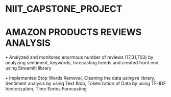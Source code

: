 # NIIT_CAPSTONE_PROJECT
# AMAZON PRODUCTS REVIEWS ANALYSIS

• Analyzed and monitored enormous number of reviews (17,31,703) by analyzing sentiment, keywords, forecasting trends and created front end using Streamlit library

• Implemented Stop Words Removal, Cleaning the data using re library, Sentiment analysis by using Text Blob, Tokenization of Data by using TF-IDF Vectorization, Time Series Forecasting
